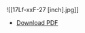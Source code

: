 ![[17Lf-xxF-27 [inch].jpg]]  
- [Download PDF](https://github.com/mightyZap1/eManual/raw/main/Actuator/Mini%2017Lf/img/17Lf-xxF-27%20%5Binch%5D.pdf)


